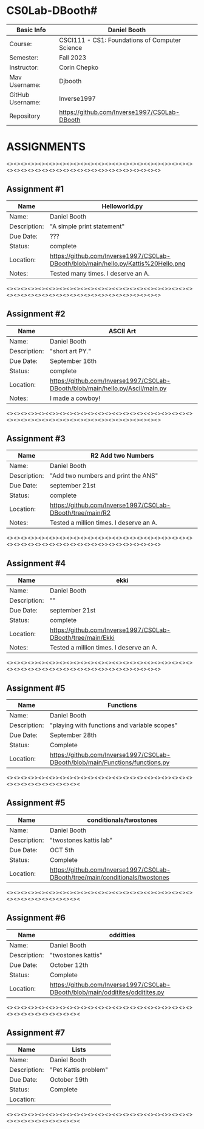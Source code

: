 # CS0Lab-DBooth#
| Basic Info |Daniel Booth|
| --- | ---|
| Course: | CSCI111 - CS1: Foundations of Computer Science |
| Semester: | Fall 2023 |
| Instructor: | Corin Chepko |
| Mav Username: | Djbooth |
| GitHub Username: | Inverse1997 |
| Repository |https://github.com/Inverse1997/CS0Lab-DBooth |
# ASSIGNMENTS
<><><><>><><<>><><><><><><<><><<><><><><<><><>><><><><><><><><><><><><><><><><><>><><><>><><><><>
## Assignment #1
| Name | Helloworld.py |
| --- | --- |
| Name: |Daniel Booth |
| Description: | "A simple print statement" |
| Due Date: | ??? |
| Status: | complete |
| Location: |https://github.com/Inverse1997/CS0Lab-DBooth/blob/main/hello.py/Kattis%20Hello.png |
| Notes: | Tested many times. I deserve an A.|
<><><><>><><<>><><><><><><<><><<><><><><<><><>><><><><><><><><><><><><><><><><><>><><><>><><><><>
## Assignment #2
| Name | ASCII Art |
| --- | --- |
| Name: |Daniel Booth |
| Description: | "short art PY." |
| Due Date: | September 16th|
| Status: | complete |
| Location: |https://github.com/Inverse1997/CS0Lab-DBooth/blob/main/hello.py/Ascii/main.py |
| Notes: |I made a cowboy!|
<><><><>><><<>><><><><><><<><><<><><><><<><><>><><><><><><><><><><><><><><><><><>><><><>><><><><>
## Assignment #3
| Name | R2 Add two Numbers |
| --- | --- |
| Name: |Daniel Booth |
| Description: | "Add two numbers and print the ANS" |
| Due Date: |september 21st|
| Status: | complete |
| Location: |https://github.com/Inverse1997/CS0Lab-DBooth/tree/main/R2 |
| Notes: | Tested a million times. I deserve an A.|
<><><><>><><<>><><><><><><<><><<><><><><<><><>><><><><><><><><><><><><><><><><><>><><><>><><><><>
## Assignment #4
| Name | ekki |
| --- | --- |
| Name: |Daniel Booth |
| Description: | "" |
| Due Date: |september 21st |
| Status: | complete |
| Location: | https://github.com/Inverse1997/CS0Lab-DBooth/tree/main/Ekki|
| Notes: | Tested a million times. I deserve an A.|
<><><><>><><<>><><><><><><<><><<><><><><<><><>><><><><><><><><><><><><><><><><><>><><><>><><><><>
## Assignment #5
| Name |Functions |
| --- | --- |
| Name: |Daniel Booth |
| Description: | "playing with functions and variable scopes" |
| Due Date: |September 28th |
| Status: | Complete |
| Location: |https://github.com/Inverse1997/CS0Lab-DBooth/blob/main/Functions/functions.py|
<><><><>><><<>><><><><><><<><><<><><><><<><><>><><><><><><><><><><><><><><
## Assignment #5
| Name |conditionals/twostones |
| --- | --- |
| Name: |Daniel Booth |
| Description: | "twostones kattis lab" |
| Due Date: |OCT 5th |
| Status: | Complete |
| Location: |https://github.com/Inverse1997/CS0Lab-DBooth/tree/main/conditionals/twostones|
<><><><>><><<>><><><><><><<><><<><><><><<><><>><><><><><><><><><><><><><><
## Assignment #6
| Name |odditties |
| --- | --- |
| Name: | Daniel Booth |
| Description: | "twostones kattis" |
| Due Date: | October 12th |
| Status: | Complete |
| Location: |https://github.com/Inverse1997/CS0Lab-DBooth/blob/main/odditites/odditites.py|
<><><><>><><<>><><><><><><<><><<><><><><<><><>><><><><><><><><><><><><><><
## Assignment #7
| Name | Lists |
| --- | --- |
| Name: | Daniel Booth |
| Description: | "Pet Kattis problem" |
| Due Date: | October 19th |
| Status: | Complete |
| Location: ||
<><><><>><><<>><><><><><><<><><<><><><><<><><>><><><><><><><><><><><><><><
